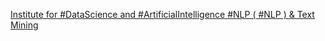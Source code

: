 [Institute for #DataScience and #ArtificialIntelligence   #NLP ( #NLP ) & Text Mining](https://qi.tc/qi/118205)